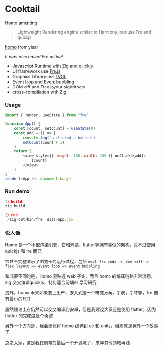 # Cooktail


Homo amenting
> Lightweight Rendering engine similar to Harmony, but use Fre and quickjs

[homo](https://github.com/yisar/homo) from yisar

*It was also called Fre native!*

- Javascript Runtime with [Zig](https://github.com/ziglang/zig) and [quickjs](https://github.com/bellard/quickjs)
- UI framework use [Fre.js](https://github.com/frejs/fre)
- Graphics Library use [LVGL](https://github.com/lvgl/lvgl)
- Event loop and Event bubbling
- DOM diff and Flex layout alghrithom
- cross-compilation with Zig



### Usage

```js
import { render, useState } from "fre"

function App() {
    const [count, setCount] = useState(0)
    const add = () => {
        console.log('u clicked a button')
        setCount(count + 1)
    }
    return (
        <view style={{ height: 100, width: 100 }} onClick={add}>
            {count}
        </view>
    )
}
render(<App />, document.body)
```

### Run demo

```js
1）build
zig build

2）run
./zig-out/bin/fre  dist/app.jsx

```

### 说人话

Homo 是一个小型渲染引擎，它和鸿蒙、flutter等拥有类似的架构，只不过使用 quickjs 和 fre 而已

它甚至完整演示了浏览器的运行过程，包括 `eval fre code => dom diff => flex layout => event loop => event bubbling`

和鸿蒙不同的是，Homo 更贴近 web 子集，而且 homo 的编译链路非常流畅，zig 交叉编译quickjs，特别适合前端er 学习研究

另外，homo 未来如果要上生产，嵌入式是一个研究方向，手表，手环等，fre 拥有最小的尺寸

虽然理论上它仍然可以交叉编译到安卓，但是我建议大家还是使用 flutter，因为 flutter 的完成度是个奇迹

另外一个方向是，我会研究将 homo 编译到 ue 和 unity，但那就是另外一个故事了

总之大家，这是我在前端的最后一个开源坑了，来年其他领域再贱